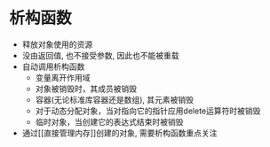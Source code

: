 # 析构函数

- 释放对象使用的资源
- 没由返回值, 也不接受参数, 因此也不能被重载
- 自动调用析构函数
  - 变量离开作用域
  - 对象被销毁时，其成员被销毁
  - 容器(无论标准库容器还是数组), 其元素被销毁
  - 对于动态分配对象，当对指向它的指针应用delete运算符时被销毁
  - 临时对象，当创建它的表达式结束时被销毁
- 通过[[直接管理内存]]创建的对象, 需要析构函数重点关注